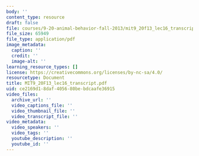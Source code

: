 ```yaml
---
body: ''
content_type: resource
draft: false
file: courses/9-20-animal-behavior-fall-2013/mit9_20f13_lec16_transcript.pdf
file_size: 65949
file_type: application/pdf
image_metadata:
  caption: ''
  credit: ''
  image-alt: ''
learning_resource_types: []
license: https://creativecommons.org/licenses/by-nc-sa/4.0/
resourcetype: Document
title: MIT9_20F13_lec16_transcript.pdf
uid: ce2169d1-8daf-4056-80be-bdcaafe36915
video_files:
  archive_url: ''
  video_captions_file: ''
  video_thumbnail_file: ''
  video_transcript_file: ''
video_metadata:
  video_speakers: ''
  video_tags: ''
  youtube_description: ''
  youtube_id: ''
---
```

